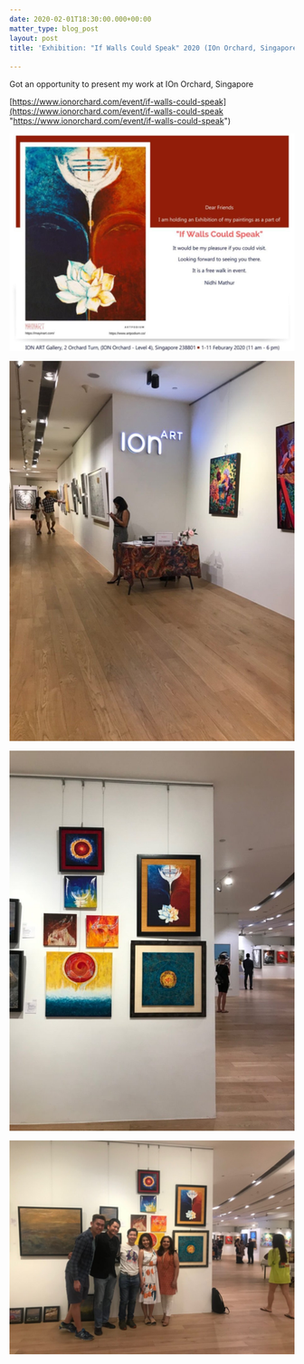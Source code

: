 ```yaml
---
date: 2020-02-01T18:30:00.000+00:00
matter_type: blog_post
layout: post
title: 'Exhibition: "If Walls Could Speak" 2020 (IOn Orchard, Singapore)'

---
```

Got an opportunity to present my work at IOn Orchard, Singapore

[https://www.ionorchard.com/event/if-walls-could-speak](https://www.ionorchard.com/event/if-walls-could-speak "https://www.ionorchard.com/event/if-walls-could-speak")

![](/uploads/exhibitions_IOn_Art_2020_15.jpg)

![](/uploads/exhibitions_IOn_Art_2020_16.jpg)

![](/uploads/exhibitions_IOn_Art_2020_17.jpg)

![](/uploads/exhibitions_IOn_Art_2020_18.jpg)

